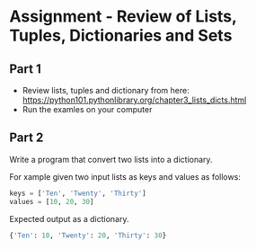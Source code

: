 # Assignment - Review of Lists, Tuples, Dictionaries and Sets 


## Part 1

- Review lists, tuples and dictionary from here: https://python101.pythonlibrary.org/chapter3_lists_dicts.html
- Run the examles on your computer 


## Part 2 

Write a program that convert two lists into a dictionary. 

For xample given two input lists as keys and values as follows:

```python
keys = ['Ten', 'Twenty', 'Thirty']
values = [10, 20, 30]

```
Expected output as a dictionary. 

```python
{'Ten': 10, 'Twenty': 20, 'Thirty': 30}


```